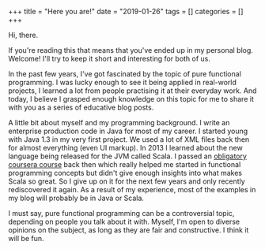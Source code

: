 +++
title = "Here you are!"
date = "2019-01-26"
tags = [] 
categories = []
+++

Hi, there. 

If you're reading this that means that you've ended up in my personal blog. Welcome! I'll try to keep it short and interesting for both of us.

In the past few years, I've got fascinated by the topic of pure functional programming. I was lucky enough to see it being applied in real-world projects, I learned a lot from people practising it at their everyday work. And today, I believe I grasped enough knowledge on this topic for me to share it with you as a series of educative blog posts.

A little bit about myself and my programming background. I write an enterprise production code in Java for most of my career. I started young with Java 1.3 in my very first project. We used a lot of XML files back then for almost everything (even UI markup). In 2013 I learned about the new language being released for the JVM called Scala. I passed an [obligatory coursera course](https://www.coursera.org/learn/progfun1?specialization=scala) back then which really helped me started in functional programming concepts but didn't give enough insights into what makes Scala so great. So I give up on it for the next few years and only recently rediscovered it again. As a result of my experience, most of the examples in my blog will probably be in Java or Scala.

I must say, pure functional programming can be a controversial topic, depending on people you talk about it with. Myself, I'm open to diverse opinions on the subject, as long as they are fair and constructive. I think it will be fun.
